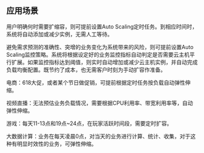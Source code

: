 ## **应用场景**

用户明确何时需要扩缩容，则可提前设置Auto Scaling定时任务。到相应时间时，系统将自动添加或减少实例，无需人工等待。

避免需求预测的准确性、突增的业务变化为系统带来的风险，则可提前设置Auto Scaling监控策略。系统将根据设定好的业务监控指标自动判定是否需要云主机平行扩展。如果监控指标达到阈值，则实时自动增加或减少云主机实例，并自动完成负载均衡配置。既节约了成本，也无需客户时刻为手动扩容作准备。

电商：618大促，或者某个节日做促销，可提前根据定时任务按负载自动弹性伸缩。

视频直播：无法预估业务负载情况，需要根据CPU利用率、带宽利用率等，自动弹性伸缩。

游戏：每天11-13点和19点~24点，在玩家活跃时间段，需要定时扩容。

大数据计算：业务在每天凌晨0点，对当天的业务进行计算、统计、收集，对于这种有明显时效性的业务，可弹性伸缩。
